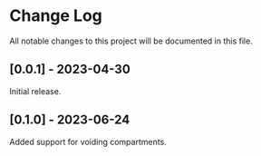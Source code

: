 # Change Log
All notable changes to this project will be documented in this file.

## [0.0.1] - 2023-04-30

Initial release.

## [0.1.0] - 2023-06-24

Added support for voiding compartments.
